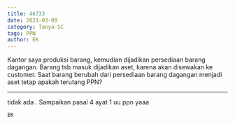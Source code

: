 ```yaml
---
title: 46733
date: 2021-03-09
category: Tanya-SC
tags: PPN
author: EK
---
```


Kantor saya produksi barang, kemudian dijadikan persediaan barang dagangan. Barang tsb masuk dijadikan aset, karena akan disewakan ke customer. Saat barang berubah dari persediaan barang dagangan menjadi aset tetap apakah terutang PPN?

---

tidak ada . Sampaikan pasal 4 ayat 1 uu ppn yaaa

`EK`
